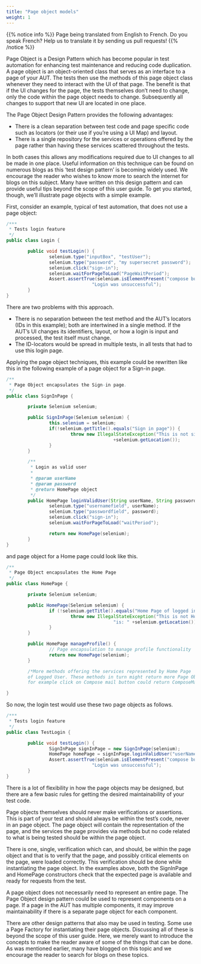```yaml
---
title: "Page object models"
weight: 1
---
```


{{% notice info %}}
<i class="fas fa-language"></i> Page being translated from 
English to French. Do you speak French? Help us to translate
it by sending us pull requests!
{{% /notice %}}

Page Object is a Design Pattern which has become popular in test automation for
enhancing test maintenance and reducing code duplication. A page object is an
object-oriented class that serves as an interface to a page of your AUT. The
tests then use the methods of this page object class whenever they need to
interact with the UI of that page. The benefit is that if the UI changes for
the page, the tests themselves don’t need to change, only the code within the
page object needs to change. Subsequently all changes to support that new UI
are located in one place.

The Page Object Design Pattern provides the following advantages:

* There is a clean separation between test code and page specific code such as
  locators (or their use if you’re using a UI Map) and layout.
* There is a single repository for the services or operations offered by the page
  rather than having these services scattered throughout the tests.

In both cases this allows any modifications required due to UI changes to all
be made in one place. Useful information on this technique can be found on
numerous blogs as this ‘test design pattern’ is becoming widely used. We
encourage the reader who wishes to know more to search the internet for blogs
on this subject. Many have written on this design pattern and can provide
useful tips beyond the scope of this user guide. To get you started, though,
we’ll illustrate page objects with a simple example.

First, consider an example, typical of test automation, that does not use a
page object:

```java
/***
 * Tests login feature
 */
public class Login {

        public void testLogin() {
                selenium.type("inputBox", "testUser");
                selenium.type("password", "my supersecret password");
                selenium.click("sign-in");
                selenium.waitForPageToLoad("PageWaitPeriod");
                Assert.assertTrue(selenium.isElementPresent("compose button"),
                                "Login was unsuccessful");
        }
}
```

There are two problems with this approach.

* There is no separation between the test method and the AUT’s locators (IDs in 
this example); both are intertwined in a single method. If the AUT’s UI changes 
its identifiers, layout, or how a login is input and processed, the test itself 
must change.
* The ID-locators would be spread in multiple tests, in all tests that had to 
use this login page.

Applying the page object techniques, this example could be rewritten like this
in the following example of a page object for a Sign-in page.

```java
/**
 * Page Object encapsulates the Sign-in page.
 */
public class SignInPage {

        private Selenium selenium;

        public SignInPage(Selenium selenium) {
                this.selenium = selenium;
                if(!selenium.getTitle().equals("Sign in page")) {
                        throw new IllegalStateException("This is not sign in page, current page is: "
                                        +selenium.getLocation());
                }
        }

        /**
         * Login as valid user
         *
         * @param userName
         * @param password
         * @return HomePage object
         */
        public HomePage loginValidUser(String userName, String password) {
                selenium.type("usernamefield", userName);
                selenium.type("passwordfield", password);
                selenium.click("sign-in");
                selenium.waitForPageToLoad("waitPeriod");

                return new HomePage(selenium);
        }
}
```

and page object for a Home page could look like this.

```java
/**
 * Page Object encapsulates the Home Page
 */
public class HomePage {

        private Selenium selenium;

        public HomePage(Selenium selenium) {
                if (!selenium.getTitle().equals("Home Page of logged in user")) {
                        throw new IllegalStateException("This is not Home Page of logged in user, current page" +
                                        "is: " +selenium.getLocation());
                }
        }

        public HomePage manageProfile() {
                // Page encapsulation to manage profile functionality
                return new HomePage(selenium);
        }

        /*More methods offering the services represented by Home Page
        of Logged User. These methods in turn might return more Page Objects
        for example click on Compose mail button could return ComposeMail class object*/

}
```

So now, the login test would use these two page objects as follows.

```java
/***
 * Tests login feature
 */
public class TestLogin {

        public void testLogin() {
                SignInPage signInPage = new SignInPage(selenium);
                HomePage homePage = signInPage.loginValidUser("userName", "password");
                Assert.assertTrue(selenium.isElementPresent("compose button"),
                                "Login was unsuccessful");
        }
}
```

There is a lot of flexibility in how the page objects may be designed, but
there are a few basic rules for getting the desired maintainability of your
test code.

Page objects themselves should never make verifications or assertions. This is
part of your test and should always be within the test’s code, never in an page
object. The page object will contain the representation of the page, and the
services the page provides via methods but no code related to what is being
tested should be within the page object.

There is one, single, verification which can, and should, be within the page
object and that is to verify that the page, and possibly critical elements on
the page, were loaded correctly. This verification should be done while
instantiating the page object. In the examples above, both the SignInPage and
HomePage constructors check that the expected page is available and ready for
requests from the test.

A page object does not necessarily need to represent an entire page. The Page
Object design pattern could be used to represent components on a page. If a
page in the AUT has multiple components, it may improve maintainability if
there is a separate page object for each component.

There are other design patterns that also may be used in testing. Some use a
Page Factory for instantiating their page objects. Discussing all of these is
beyond the scope of this user guide. Here, we merely want to introduce the
concepts to make the reader aware of some of the things that can be done. As
was mentioned earlier, many have blogged on this topic and we encourage the
reader to search for blogs on these topics.
